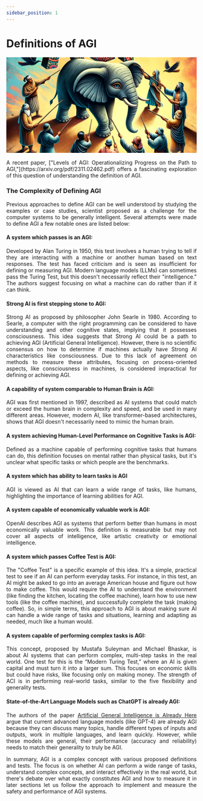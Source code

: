 ```yaml
---
sidebar_position: 1
---
```


# Definitions of AGI

![Definitions of AGI](../../../static/img/meme/AGI-BMD_cropped.png 'AGI Defined in many ways in Lierature! ')
<div align="justify">
A recent paper, ["Levels of AGI: Operationalizing Progress on the Path to AGI,"](https://arxiv.org/pdf/2311.02462.pdf)  offers a fascinating exploration of this question of understanding the definition of AGI.

### The Complexity of Defining AGI
Previous approaches to define AGI can be well understood by studying the examples or case studies, scientist proposed as a challenge for the computer systems to be generally intelligent. Several attempts were made to define AGI a few notable ones are listed below:

#### A system which passes is an AGI:
Developed by Alan Turing in 1950, this test involves a human trying to tell if they are interacting with a machine or another human based on text responses. The test has faced criticism and is seen as insufficient for defining or measuring AGI. Modern language models (LLMs) can sometimes pass the Turing Test, but this doesn't necessarily reflect their "intelligence." The authors suggest focusing on what a machine can do rather than if it can think.

#### Strong AI is first stepping stone to AGI:
Strong AI as proposed by philosopher John Searle in 1980. According to Searle, a computer with the right programming can be considered to have understanding and other cognitive states, implying that it possesses consciousness. This idea suggests that Strong AI could be a path to achieving AGI (Artificial General Intelligence). However, there is no scientific consensus on how to determine if machines actually have Strong AI characteristics like consciousness. Due to this lack of agreement on methods to measure these attributes, focusing on process-oriented aspects, like consciousness in machines, is considered impractical for defining or achieving AGI.

#### A capability of system comparable to Human Brain is AGI: 
AGI was first mentioned in 1997, described as AI systems that could match or exceed the human brain in complexity and speed, and be used in many different areas. However, modern AI, like transformer-based architectures, shows that AGI doesn't necessarily need to mimic the human brain.

#### A system achieving Human-Level Performance on Cognitive Tasks is AGI: 
Defined as a machine capable of performing cognitive tasks that humans can do, this definition focuses on mental rather than physical tasks, but it's unclear what specific tasks or which people are the benchmarks.

#### A system which has ability to learn tasks is AGI 
AGI is viewed as AI that can learn a wide range of tasks, like humans, highlighting the importance of learning abilities for AGI.

#### A system capable of economically valuable work is AGI: 
OpenAI describes AGI as systems that perform better than humans in most economically valuable work. This definition is measurable but may not cover all aspects of intelligence, like artistic creativity or emotional intelligence.

#### A system which passes Coffee Test is AGI:
The "Coffee Test" is a specific example of this idea. It's a simple, practical test to see if an AI can perform everyday tasks. For instance, in this test, an AI might be asked to go into an average American house and figure out how to make coffee. This would require the AI to understand the environment (like finding the kitchen, locating the coffee machine), learn how to use new tools (like the coffee machine), and successfully complete the task (making coffee).
So, in simple terms, this approach to AGI is about making sure AI can handle a wide range of tasks and situations, learning and adapting as needed, much like a human would.


#### A system capable of performing complex tasks is AGI: 
This concept, proposed by Mustafa Suleyman and Michael Bhaskar, is about AI systems that can perform complex, multi-step tasks in the real world. One test for this is the “Modern Turing Test,” where an AI is given capital and must turn it into a larger sum. This focuses on economic skills but could have risks, like focusing only on making money. The strength of ACI is in performing real-world tasks, similar to the five flexibility and generality tests.

#### State-of-the-Art Language Models such as ChatGPT is already AGI: 
The authors of the paper [Artificial General Intelligence is Already Here](https://www.noemamag.com/artificial-general-intelligence-is-already-here/) argue that current advanced language models (like GPT-4) are already AGI because they can discuss many topics, handle different types of inputs and outputs, work in multiple languages, and learn quickly. However, while these models are general, their performance (accuracy and reliability) needs to match their generality to truly be AGI.

In summary, AGI is a complex concept with various proposed definitions and tests. The focus is on whether AI can perform a wide range of tasks, understand complex concepts, and interact effectively in the real world, but there's debate over what exactly constitutes AGI and how to measure it in later sections let us follow the approach to implement and measure the safety and performance of AGI systems.
</div>

